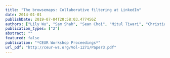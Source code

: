 ```yaml
---
title: "The browsemaps: Collaborative filtering at LinkedIn"
date: 2014-01-01
publishDate: 2019-07-04T20:58:03.477456Z
authors: ["Lily Wu", "Sam Shah", "Sean Choi", "Mitul Tiwari", "Christian Posse"]
publication_types: ["2"]
abstract: ""
featured: false
publication: "*CEUR Workshop Proceedings*"
url_pdf: "http://ceur-ws.org/Vol-1271/Paper3.pdf"
---
```


